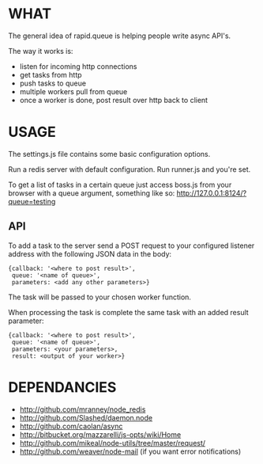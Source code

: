 
# WHAT

The general idea of rapid.queue is helping people write async API's.

The way it works is:
- listen for incoming http connections
- get tasks from http
- push tasks to queue
- multiple workers pull from queue
- once a worker is done, post result over http back to client


# USAGE

The settings.js file contains some basic configuration options.

Run a redis server with default configuration.
Run runner.js and you're set.

To get a list of tasks in a certain queue just access boss.js from
your browser with a queue argument, something like so:
    http://127.0.0.1:8124/?queue=testing

## API

To add a task to the server send a POST request to your configured listener address
with the following JSON data in the body:

    {callback: '<where to post result>',
     queue: '<name of queue>',
     parameters: <add any other parameters>}

The task will be passed to your chosen worker function.

When processing the task is complete the same task with an added result parameter:

    {callback: '<where to post result>',
     queue: '<name of queue>',
     parameters: <your parameters>,
     result: <output of your worker>}



# DEPENDANCIES
 * http://github.com/mranney/node_redis
 * http://github.com/Slashed/daemon.node
 * http://github.com/caolan/async
 * http://bitbucket.org/mazzarelli/js-opts/wiki/Home
 * http://github.com/mikeal/node-utils/tree/master/request/
 * http://github.com/weaver/node-mail (if you want error notifications)